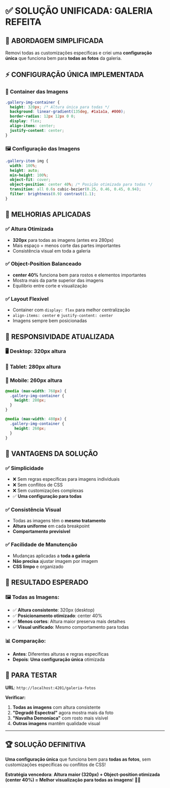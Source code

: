 # ✅ SOLUÇÃO UNIFICADA: GALERIA REFEITA

## 🎯 **ABORDAGEM SIMPLIFICADA**

Removi todas as customizações específicas e criei uma **configuração única** que funciona bem para **todas as fotos** da galeria.

## ⚡ **CONFIGURAÇÃO ÚNICA IMPLEMENTADA**

### 📐 **Container das Imagens**
```css
.gallery-img-container {
  height: 320px; /* Altura única para todas */
  background: linear-gradient(135deg, #1a1a1a, #000);
  border-radius: 12px 12px 0 0;
  display: flex;
  align-items: center;
  justify-content: center;
}
```

### 🖼️ **Configuração das Imagens**
```css
.gallery-item img {
  width: 100%;
  height: auto;
  min-height: 100%;
  object-fit: cover;
  object-position: center 40%; /* Posição otimizada para todas */
  transition: all 0.6s cubic-bezier(0.25, 0.46, 0.45, 0.94);
  filter: brightness(0.9) contrast(1.1);
}
```

## 🌟 **MELHORIAS APLICADAS**

### ✅ **Altura Otimizada**
- **320px** para todas as imagens (antes era 280px)
- Mais espaço = menos corte das partes importantes
- Consistência visual em toda a galeria

### ✅ **Object-Position Balanceado**  
- **center 40%** funciona bem para rostos e elementos importantes
- Mostra mais da parte superior das imagens
- Equilibrio entre corte e visualização

### ✅ **Layout Flexível**
- Container com `display: flex` para melhor centralização
- `align-items: center` e `justify-content: center`
- Imagens sempre bem posicionadas

## 📱 **RESPONSIVIDADE ATUALIZADA**

### 🖥️ **Desktop**: 320px altura
### 📱 **Tablet**: 280px altura  
### 📱 **Mobile**: 260px altura

```css
@media (max-width: 768px) {
  .gallery-img-container {
    height: 280px;
  }
}

@media (max-width: 480px) {
  .gallery-img-container {
    height: 260px;
  }
}
```

## 🎨 **VANTAGENS DA SOLUÇÃO**

### ✅ **Simplicidade**
- ❌ Sem regras específicas para imagens individuais
- ❌ Sem conflitos de CSS
- ❌ Sem customizações complexas
- ✅ **Uma configuração para todas**

### ✅ **Consistência Visual**
- Todas as imagens têm o **mesmo tratamento**
- **Altura uniforme** em cada breakpoint
- **Comportamento previsível**

### ✅ **Facilidade de Manutenção**
- Mudanças aplicadas a **toda a galeria**
- **Não precisa** ajustar imagem por imagem
- **CSS limpo** e organizado

## 🎯 **RESULTADO ESPERADO**

### 🖼️ **Todas as Imagens:**
- ✅ **Altura consistente**: 320px (desktop)
- ✅ **Posicionamento otimizado**: center 40%
- ✅ **Menos cortes**: Altura maior preserva mais detalhes
- ✅ **Visual unificado**: Mesmo comportamento para todas

### 📊 **Comparação:**
- **Antes**: Diferentes alturas e regras específicas
- **Depois**: **Uma configuração única** otimizada

## 🔗 **PARA TESTAR**

**URL**: `http://localhost:4201/galeria-fotos`

**Verificar:**
1. **Todas as imagens** com altura consistente
2. **"Degradê Espectral"** agora mostra mais da foto
3. **"Navalha Demoníaca"** com rosto mais visível
4. **Outras imagens** mantêm qualidade visual

---

## 🏆 **SOLUÇÃO DEFINITIVA**

**Uma configuração única** que funciona bem para **todas as fotos**, sem customizações específicas ou conflitos de CSS! 

**Estratégia vencedora**: **Altura maior (320px) + Object-position otimizada (center 40%) = Melhor visualização para todas as imagens**! 🎉💪
